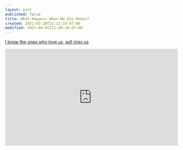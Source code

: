 ```yaml
---
layout: post
published: false
title: What Happens When We Die Keanu?
created: 2021-03-20T22:13:10-07:00
modified: 2021-04-01T21:20:20-07:00
---
```


[I know the ones who love us, will miss us](https://youtu.be/9zimrBqc-OI)

<div class="embed-container"><iframe loading="lazy" width="560" height="315" src="https://www.youtube.com/embed/9zimrBqc-OI" title="YouTube video player" frameborder="0" allow="accelerometer; autoplay; clipboard-write; encrypted-media; gyroscope; picture-in-picture" allowfullscreen></iframe></div>